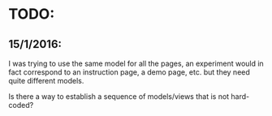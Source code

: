 # TODO: 


## 15/1/2016:

I was trying to use the same model for all the pages, an experiment would in fact correspond to an instruction page, a demo page, etc. but they need quite different models.

Is there a way to establish a sequence of models/views that is not hard-coded? 

